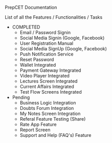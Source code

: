 PrepCET Documentation

List of all the Features / Functionalities / Tasks

- COMPLETED
  - Email / Password Signin
  - Social Media Signin (Google, Facebook)
  - User Registration Manual
  - Social Media SignUp (Google, Facebook)
  - Push Notification Service
  - Reset Password
  - Wallet Integrated
  - Payment Gateway Integrated
  - Video Player Integrated
  - Lectures Screen Integrated
  - Current Affairs Integrated
  - Test Flow Screens Integrated
- Pending
  - Business Logic Integration
  - Doubts Forum Integration
  - My Notes Screen Integration
  - Referal Feature Testing (Share)
  - Rate App Feature
  - Report Screen
  - Support and Help (FAQ's) Feature

